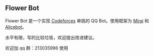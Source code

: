 ## Flower Bot

Flower Bot 是一个实现 [Codeforces](https://codeforces.com) 单挑的 QQ Bot。使用框架为 [Mirai](https://github.com/mamoe/mirai) 和 [Alicebot](https://docs.alicebot.dev/)。

水平有限，写的比较垃圾，欢迎提出改进建议。

欢迎加 qq 群：213035996 使用
